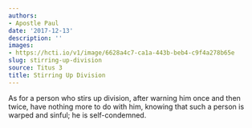 ```yaml
---
authors:
- Apostle Paul
date: '2017-12-13'
description: ''
images:
- https://hcti.io/v1/image/6628a4c7-ca1a-443b-beb4-c9f4a278b65e
slug: stirring-up-division
source: Titus 3
title: Stirring Up Division
---
```


As for a person who stirs up division, after warning him once and then twice, have nothing more to do with him, knowing that such a person is warped and sinful; he is self-condemned.